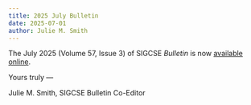 ```yaml
---
title: 2025 July Bulletin
date: 2025-07-01
author: Julie M. Smith
---
```


The July 2025 (Volume 57, Issue 3) of SIGCSE _Bulletin_ is now [available online]({{"/about/bulletin/bulletin.57.3.pdf"|absolute_url}}).

Yours truly —

Julie M. Smith, SIGCSE Bulletin Co-Editor
